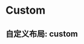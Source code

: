 # Custom

## 自定义布局: custom

<code defaultShowCode src="../../packages/element/example/SchemaDemoCustom.tsx" />

<API src="../../packages/element/src/index.tsx"></API>
